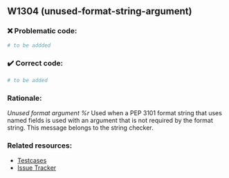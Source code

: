 ## W1304 (unused-format-string-argument)

### :x: Problematic code:

```python
# to be addded
```

### :heavy_check_mark: Correct code:

```python
# to be added
```

### Rationale:

 *Unused format argument %r*
  Used when a PEP 3101 format string that uses named fields is used with an
  argument that is not required by the format string. This message belongs to
  the string checker.



### Related resources:

- [Testcases](#)
- [Issue Tracker](https://github.com/PyCQA/pylint/issues?q=is%3Aissue+%22unused-format-string-argument%22+OR+%22W1304%22)
